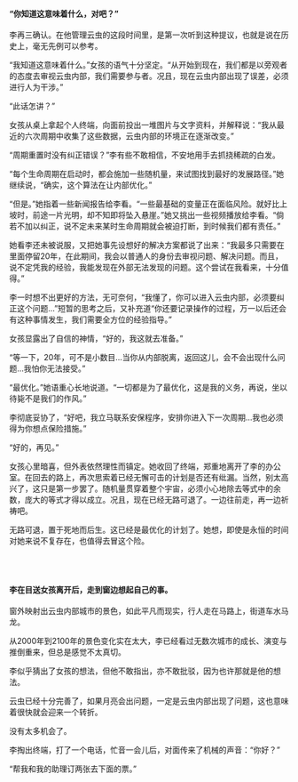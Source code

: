#### “你知道这意味着什么，对吧？”

李再三确认。在他管理云虫的这段时间里，是第一次听到这种提议，也就是说在历史上，毫无先例可以参考。

“我知道这意味着什么。”女孩的语气十分坚定。“从开始到现在，我们都是以旁观者的态度去审视云虫内部，我们需要参与者。况且，现在云虫内部出现了误差，必须进行人为干涉。”

“此话怎讲？”

女孩从桌上拿起个人终端，向面前投出一堆图片与文字资料，并解释说：“我从最近的六次周期中收集了这些数据，云虫内部的环境正在逐渐改变。”

“周期重置时没有纠正错误？”李有些不敢相信，不安地用手去抓挠稀疏的白发。

“每个生命周期在启动时，都会施加一些随机量，来试图找到最好的发展路径。”她继续说，“确实，这个算法在让内部优化。”

“但是。”她指着一些新闻报告给李看。“一些最基础的变量正在面临风险。就好比上坡时，前途一片光明，却不知即将坠入悬崖。”她又挑出一些视频播放给李看。“倘若不加以纠正，说不定未来某时生命周期就会被迫打断，到时候我们都有责任。”

她看李还未被说服，又把她事先设想好的解决方案都说了出来：“我最多只需要在里面停留20年，在此期间，我会以普通人的身份去审视问题、解决问题。而且，说不定凭我的经验，我能发现在外部无法发现的问题。这个尝试在我看来，十分值得。”

李一时想不出更好的方法，无可奈何，“我懂了，你可以进入云虫内部，必须要纠正这个问题…”短暂的思考之后，又补充道“你还要记录操作的过程，万一以后还会有这种事情发生，我们需要全方位的经验指导。”

女孩显露出了自信的神情，“好的，我这就去准备。”

“等一下，20年，可不是小数目…当你从内部脱离，返回这儿，会不会出现什么问题…我怕你无法接受。”

“最优化。”她语重心长地说道。“一切都是为了最优化，这是我的义务，再说，坐以待毙不是我们的作风。”

李彻底妥协了，“好吧，我立马联系安保程序，安排你进入下一次周期…我也必须得为你想点保险措施。”

“好的，再见。”

女孩心里暗喜，但外表依然理性而镇定。她收回了终端，郑重地离开了李的办公室。在回去的路上，再次思索着已经无懈可击的计划是否还有纰漏。当然，别太高兴了，这只是第一步罢了。随机量贯穿着整个宇宙，必须小心地除去等式中的余数，庞大的等式才得以成立。况且，现在已经无路可退了。一边往前走，再一边祈祷吧。

无路可退，置于死地而后生。这已经是最优化的计划了。她想，即使是永恒的时间对她来说不复存在，也值得去冒这个险。

<br><br>

#### 李在目送女孩离开后，走到窗边想起自己的事。

窗外映射出云虫内部城市的景色，如此平凡而现实，行人走在马路上，街道车水马龙。

从2000年到2100年的景色变化实在太大，李已经看过无数次城市的成长、演变与推倒重来，但总是感觉不太真切。

李似乎猜出了女孩的想法，但他不敢指出，亦不敢批驳，因为也许那就是他的想法。

云虫已经十分完善了，如果月亮会出问题，一定是云虫内部出现了问题，这也意味着很快就会迎来一个转折。

没有太多机会了。

李掏出终端，打了一个电话，忙音一会儿后，对面传来了机械的声音：“你好？”

“帮我和我的助理订两张去下面的票。”
